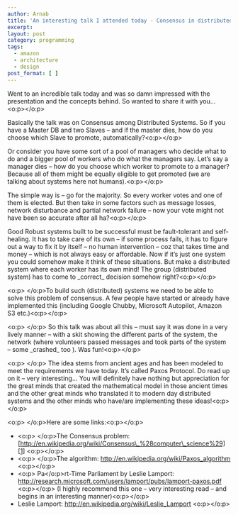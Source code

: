 ```yaml
---
author: Arnab
title: 'An interesting talk I attended today - Consensus in distributed systems'
excerpt:
layout: post
category: programming
tags:
  - amazon
  - architecture
  - design
post_format: [ ]
---
```

Went to an incredible talk today and was so damn impressed with the presentation and the concepts behind. So wanted to share it with you…<o:p></o:p>

Basically the talk was on Consensus among Distributed Systems. So if you have a Master DB and two Slaves – and if the master dies, how do you choose which Slave to promote, automatically?<o:p></o:p>

Or consider you have some sort of a pool of managers who decide what to do and a bigger pool of workers who do what the managers say. Let’s say a manager dies – how do you choose which worker to promote to a manager? Because all of them might be equally eligible to get promoted (we are talking about systems here not humans).<o:p></o:p>

The simple way is – go for the majority. So every worker votes and one of them is elected. But then take in some factors such as message losses, network disturbance and partial network failure – now your vote might not have been so accurate after all ha?<o:p></o:p>

Good Robust systems built to be successful must be fault-tolerant and self-healing. It has to take care of its own – if some process fails, it has to figure out a way to fix it by itself – no human intervention – coz that takes time and money – which is not always easy or affordable. Now if it’s just one system you could somehow make it think of these situations. But make a distributed system where each worker has its own mind! The group (distributed system) has to come to \_correct\_ decision somehow right?<o:p></o:p>

<o:p> </o:p>To build such (distributed) systems we need to be able to solve this problem of consensus. A few people have started or already have implemented this (including Google Chubby, Microsoft Autopilot, Amazon S3 etc.)<o:p></o:p>

<o:p> </o:p>
So this talk was about all this – must say it was done in a very lively manner – with a skit showing the different parts of the system, the network (where volunteers passed messages and took parts of the system – some \_crashed\_ too ). Was fun!<o:p></o:p>

<o:p> </o:p>
The idea stems from ancient ages and has been modeled to meet the requirements we have today. It’s called Paxos Protocol. Do read up on it – very interesting… You will definitely have nothing but appreciation for the great minds that created the mathematical model in those ancient times and the other great minds who translated it to modern day distributed systems and the other minds who have/are implementing these ideas!<o:p></o:p>

<o:p> </o:p>Here are some links:<o:p></o:p>

*   <o:p> </o:p>The Consensus problem: [http://en.wikipedia.org/wiki/Consensus\_%28computer\_science%29][1] <o:p></o:p>
*   <o:p> </o:p>The algorithm: <http://en.wikipedia.org/wiki/Paxos_algorithm> <o:p></o:p>
*   <o:p> Pa</o:p>rt-Time Parliament by Leslie Lamport: <http://research.microsoft.com/users/lamport/pubs/lamport-paxos.pdf> <o:p></o:p> (I highly recommend this one – very interesting read – and begins in an interesting manner)<o:p></o:p>
*   Leslie Lamport: <http://en.wikipedia.org/wiki/Leslie_Lamport> <o:p></o:p>

 [1]: http://en.wikipedia.org/wiki/Consensus_%28computer_science%29